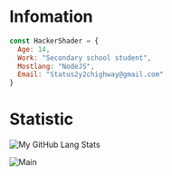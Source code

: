 # Infomation

```js
const HackerShader = {
  Age: 14,
  Work: "Secondary school student",
  Mostlang: "NodeJS",
  Email: "Status2y2chighway@gmail.com"
}
```

# Statistic

![My GitHub Lang Stats](https://github-readme-stats.vercel.app/api/top-langs/?username=HackerShader&theme=tokyonight&layout=compact)

![Main](https://github-readme-stats.vercel.app/api?username=HackerShader&show_icons=true&theme=github_dark_dimmed)
